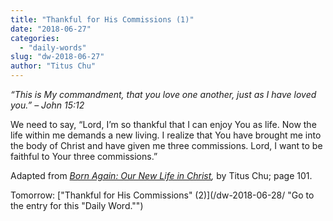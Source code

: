 ```yaml
---
title: "Thankful for His Commissions (1)"
date: "2018-06-27"
categories: 
  - "daily-words"
slug: "dw-2018-06-27"
author: "Titus Chu"
---
```


_“This is My commandment, that you love one another, just as I have loved you.”_ _– John 15:12_

We need to say, “Lord, I’m so thankful that I can enjoy You as life. Now the life within me demands a new living. I realize that You have brought me into the body of Christ and have given me three commissions. Lord, I want to be faithful to Your three commissions.”

Adapted from _[Born Again: Our New Life in Christ](/book-born-again/ "Go to the listing for this book."),_ by Titus Chu; page 101.

Tomorrow: ["Thankful for His Commissions" (2)](/dw-2018-06-28/ "Go to the entry for this "Daily Word."")
